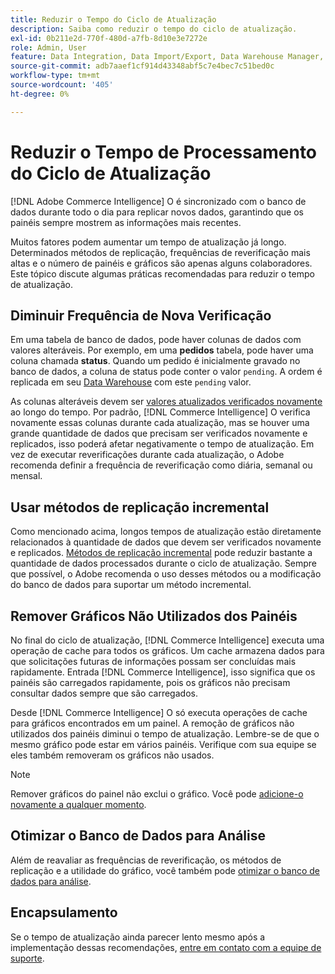 ```yaml
---
title: Reduzir o Tempo do Ciclo de Atualização
description: Saiba como reduzir o tempo do ciclo de atualização.
exl-id: 0b211e2d-770f-480d-a7fb-8d10e3e7272e
role: Admin, User
feature: Data Integration, Data Import/Export, Data Warehouse Manager, Dashboards
source-git-commit: adb7aaef1cf914d43348abf5c7e4bec7c51bed0c
workflow-type: tm+mt
source-wordcount: '405'
ht-degree: 0%

---
```


# Reduzir o Tempo de Processamento do Ciclo de Atualização

[!DNL Adobe Commerce Intelligence] O é sincronizado com o banco de dados durante todo o dia para replicar novos dados, garantindo que os painéis sempre mostrem as informações mais recentes.

Muitos fatores podem aumentar um tempo de atualização já longo. Determinados métodos de replicação, frequências de reverificação mais altas e o número de painéis e gráficos são apenas alguns colaboradores. Este tópico discute algumas práticas recomendadas para reduzir o tempo de atualização.

## Diminuir Frequência de Nova Verificação

Em uma tabela de banco de dados, pode haver colunas de dados com valores alteráveis. Por exemplo, em uma **pedidos** tabela, pode haver uma coluna chamada **status**. Quando um pedido é inicialmente gravado no banco de dados, a coluna de status pode conter o valor `pending`. A ordem é replicada em seu [Data Warehouse](../data-analyst/data-warehouse-mgr/tour-dwm.md) com este `pending` valor.

As colunas alteráveis devem ser [valores atualizados verificados novamente](../data-analyst/data-warehouse-mgr/cfg-data-rechecks.md) ao longo do tempo. Por padrão, [!DNL Commerce Intelligence] O verifica novamente essas colunas durante cada atualização, mas se houver uma grande quantidade de dados que precisam ser verificados novamente e replicados, isso poderá afetar negativamente o tempo de atualização. Em vez de executar reverificações durante cada atualização, o Adobe recomenda definir a frequência de reverificação como diária, semanal ou mensal.

## Usar métodos de replicação incremental

Como mencionado acima, longos tempos de atualização estão diretamente relacionados à quantidade de dados que devem ser verificados novamente e replicados. [Métodos de replicação incremental](../data-analyst/data-warehouse-mgr/cfg-replication-methods.md) pode reduzir bastante a quantidade de dados processados durante o ciclo de atualização. Sempre que possível, o Adobe recomenda o uso desses métodos ou a modificação do banco de dados para suportar um método incremental.

## Remover Gráficos Não Utilizados dos Painéis

No final do ciclo de atualização, [!DNL Commerce Intelligence] executa uma operação de cache para todos os gráficos. Um cache armazena dados para que solicitações futuras de informações possam ser concluídas mais rapidamente. Entrada [!DNL Commerce Intelligence], isso significa que os painéis são carregados rapidamente, pois os gráficos não precisam consultar dados sempre que são carregados.

Desde [!DNL Commerce Intelligence] O só executa operações de cache para gráficos encontrados em um painel. A remoção de gráficos não utilizados dos painéis diminui o tempo de atualização. Lembre-se de que o mesmo gráfico pode estar em vários painéis. Verifique com sua equipe se eles também removeram os gráficos não usados.

>[!NOTE]
>
>Remover gráficos do painel não exclui o gráfico. Você pode [adicione-o novamente a qualquer momento](../data-user/dashboards/add-charts-dashboard.md).

## Otimizar o Banco de Dados para Análise

Além de reavaliar as frequências de reverificação, os métodos de replicação e a utilidade do gráfico, você também pode [otimizar o banco de dados para análise](../best-practices/opt-db-analysis.md).

## Encapsulamento

Se o tempo de atualização ainda parecer lento mesmo após a implementação dessas recomendações, [entre em contato com a equipe de suporte](https://experienceleague.adobe.com/docs/commerce-knowledge-base/kb/troubleshooting/miscellaneous/mbi-service-policies.html).
